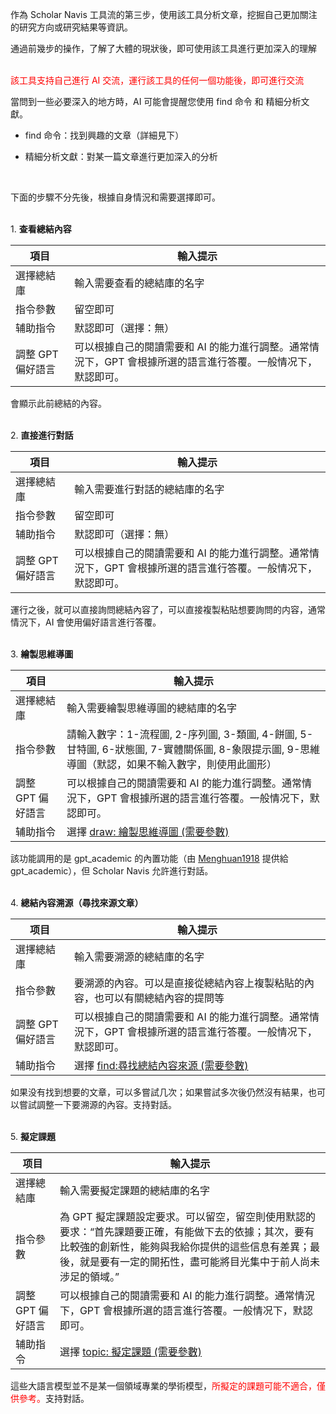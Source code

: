 作為 Scholar Navis 工具流的第三步，使用該工具分析文章，挖掘自己更加關注的研究方向或研究結果等資訊。

通過前幾步的操作，了解了大體的現狀後，即可使用該工具進行更加深入的理解

<br><font color=red>該工具支持自己進行 AI 交流，運行該工具的任何一個功能後，即可進行交流</font>

當問到一些必要深入的地方時，AI 可能會提醒您使用 find 命令 和 精細分析文獻。

- find 命令：找到興趣的文章（詳細見下）

- 精細分析文獻：對某一篇文章進行更加深入的分析

<br>

下面的步驟不分先後，根據自身情況和需要選擇即可。

<br>1. **查看總結內容**

| 項目          | 輸入提示                                                       |
| ----------- | ---------------------------------------------------------- |
| 選擇總結庫       | 輸入需要查看的總結庫的名字                                              |
| 指令參數        | 留空即可                                                       |
| 辅助指令        | 默認即可（選擇：無）                                                 |
| 調整 GPT 偏好語言 | 可以根據自己的閱讀需要和 AI 的能力進行調整。通常情況下，GPT 會根據所選的語言進行答覆。一般情况下，默認即可。 |

會顯示此前總結的內容。

<br>2. **直接進行對話**

| 項目          | 輸入提示                                                       |
| ----------- | ---------------------------------------------------------- |
| 選擇總結庫       | 輸入需要進行對話的總結庫的名字                                            |
| 指令參數        | 留空即可                                                       |
| 辅助指令        | 默認即可（選擇：無）                                                 |
| 調整 GPT 偏好語言 | 可以根據自己的閱讀需要和 AI 的能力進行調整。通常情況下，GPT 會根據所選的語言進行答覆。一般情况下，默認即可。 |

運行之後，就可以直接詢問總結內容了，可以直接複製粘貼想要詢問的内容，通常情況下，AI 會使用偏好語言進行答覆。

<br>3. **繪製思維導圖**

| 項目          | 輸入提示                                                                                      |
| ----------- | ----------------------------------------------------------------------------------------- |
| 選擇總結庫       | 輸入需要繪製思維導圖的總結庫的名字                                                                         |
| 指令參數        | 請輸入數字：1-流程圖, 2-序列圖, 3-類圖, 4-餅圖, 5-甘特圖, 6-狀態圖, 7-實體關係圖, 8-象限提示圖, 9-思維導圖（默認，如果不輸入數字，則使用此圖形） |
| 調整 GPT 偏好語言 | 可以根據自己的閱讀需要和 AI 的能力進行調整。通常情況下，GPT 會根據所選的語言進行答覆。一般情况下，默認即可。                                |
| 辅助指令        | 選擇 <u>draw: 繪製思維導圖 (需要參數)</u>                                                             |

該功能調用的是 gpt_academic 的內置功能（由 [Menghuan1918](https://github.com/Menghuan1918) 提供給 gpt_academic），但 Scholar Navis 允許進行對話。

<br>4. **總結內容溯源（尋找來源文章）**

| 项目          | 輸入提示                                                       |
| ----------- | ---------------------------------------------------------- |
| 選擇總結庫       | 輸入需要溯源的總結庫的名字                                              |
| 指令參數        | 要溯源的內容。可以是直接從總結內容上複製粘貼的內容，也可以有關總結內容的提問等                    |
| 調整 GPT 偏好語言 | 可以根據自己的閱讀需要和 AI 的能力進行調整。通常情況下，GPT 會根據所選的語言進行答覆。一般情况下，默認即可。 |
| 辅助指令        | 選擇 <u>find:尋找總結內容來源 (需要參數)</u>                             |

如果没有找到想要的文章，可以多嘗試几次；如果嘗試多次後仍然沒有結果，也可以嘗試調整一下要溯源的內容。支持對話。

<br>5. **擬定課題**

| 项目          | 輸入提示                                                                                                              |
| ----------- | ----------------------------------------------------------------------------------------------------------------- |
| 選擇總結庫       | 輸入需要擬定課題的總結庫的名字                                                                                                   |
| 指令參數        | 為 GPT 擬定課題設定要求。可以留空，留空則使用默認的要求：“首先課題要正確，有能做下去的依據；其次，要有比較強的創新性，能夠與我給你提供的這些信息有差異；最後，就是要有一定的開拓性，盡可能將目光集中于前人尚未涉足的領域。” |
| 調整 GPT 偏好語言 | 可以根據自己的閱讀需要和 AI 的能力進行調整。通常情況下，GPT 會根據所選的語言進行答覆。一般情况下，默認即可。                                                        |
| 辅助指令        | 選擇 <u>topic: 擬定課題 (需要參數)</u>                                                                                      |

這些大語言模型並不是某一個領域專業的學術模型，<font color=red>所擬定的課題可能不適合，僅供參考。</font>支持對話。
